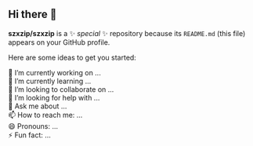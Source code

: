 ## Hi there 👋

**szxzip/szxzip** is a ✨ _special_ ✨ repository because its `README.md` (this file) appears on your GitHub profile.

Here are some ideas to get you started:

   🔭 I’m currently working on ...  
   🌱 I’m currently learning ...  
   👯 I’m looking to collaborate on ...  
   🤔 I’m looking for help with ...  
   💬 Ask me about ...  
   📫 How to reach me: ...  
   😄 Pronouns: ...  
   ⚡ Fun fact: ...  
